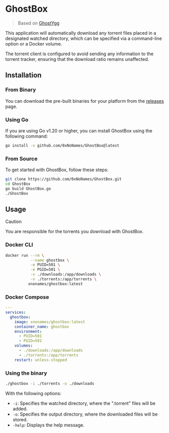 # GhostBox

> Based on [GhostYgg](https://github.com/GuillaumeMCK/GhostYgg)

This application will automatically download any torrent files placed in a designated watched directory, which can be specified via a command-line option or a Docker volume.

The torrent client is configured to avoid sending any information to the torrent tracker, ensuring that the download ratio remains unaffected.

## Installation

### From Binary

You can download the pre-built binaries for your platform from the [releases](https://github.com/0xNoNames/GhostBox/releases) page.

### Using Go

If you are using Go v1.20 or higher, you can install GhostBox using the following command:

```bash
go install -v github.com/0xNoNames/GhostBox@latest
```

### From Source

To get started with GhostBox, follow these steps:

```bash
git clone https://github.com/0xNoNames/GhostBox.git
cd GhostBox
go build GhostBox.go
./GhostBox
```

## Usage

> [!CAUTION]
> You are responsible for the torrents you download with GhostBox.

### Docker CLI

```sh
docker run --rm \
           --name ghostbox \
           -e PUID=501 \
           -e PGID=501 \
           -v ./downloads:/app/downloads \
           -v ./torrents:/app/torrents \
          xnonames/ghostbox:latest
```

### Docker Compose

```yaml
---
services:
  ghostbox:
    image: xnonames/ghostbox:latest
    container_name: ghostbox
    environment:
      - PUID=501
      - PGID=501
    volumes:
      - ./downloads:/app/downloads
      - ./torrents:/app/torrents
    restart: unless-stopped
```

### Using the binary

```sh
./ghostbox -i ./torrents -o ./downloads
```

With the following options:

- `-i`: Specifies the watched directory, where the ".torrent" files will be added.
- `-o`: Specifies the output directory, where the downloaded files will be stored.
- `-help`: Displays the help message.
